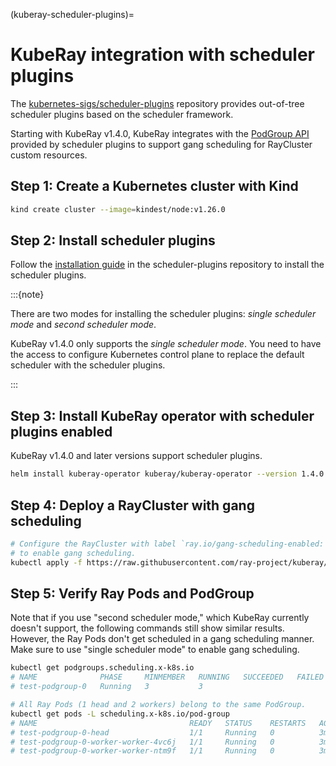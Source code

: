 (kuberay-scheduler-plugins)=
# KubeRay integration with scheduler plugins

The [kubernetes-sigs/scheduler-plugins](https://github.com/kubernetes-sigs/scheduler-plugins) repository provides out-of-tree scheduler plugins based on the scheduler framework.

Starting with KubeRay v1.4.0, KubeRay integrates with the [PodGroup API](https://github.com/kubernetes-sigs/scheduler-plugins/blob/93126eabdf526010bf697d5963d849eab7e8e898/site/content/en/docs/plugins/coscheduling.md) provided by scheduler plugins to support gang scheduling for RayCluster custom resources.

## Step 1: Create a Kubernetes cluster with Kind

```sh
kind create cluster --image=kindest/node:v1.26.0
```

## Step 2: Install scheduler plugins

Follow the [installation guide](https://scheduler-plugins.sigs.k8s.io/docs/user-guide/installation/) in the scheduler-plugins repository to install the scheduler plugins.

:::{note}

There are two modes for installing the scheduler plugins: *single scheduler mode* and *second scheduler mode*.

KubeRay v1.4.0 only supports the *single scheduler mode*.
You need to have the access to configure Kubernetes control plane to replace the default scheduler with the scheduler plugins.

:::

## Step 3: Install KubeRay operator with scheduler plugins enabled

KubeRay v1.4.0 and later versions support scheduler plugins.

```sh
helm install kuberay-operator kuberay/kuberay-operator --version 1.4.0 --set batchScheduler.name=scheduler-plugins
```

## Step 4: Deploy a RayCluster with gang scheduling

```sh
# Configure the RayCluster with label `ray.io/gang-scheduling-enabled: "true"`
# to enable gang scheduling.
kubectl apply -f https://raw.githubusercontent.com/ray-project/kuberay/release-1.4/ray-operator/config/samples/ray-cluster.scheduler-plugins.yaml
```

## Step 5: Verify Ray Pods and PodGroup

Note that if you use "second scheduler mode," which KubeRay currently doesn't support, the following commands still show similar results.
However, the Ray Pods don't get scheduled in a gang scheduling manner.
Make sure to use "single scheduler mode" to enable gang scheduling.

```sh
kubectl get podgroups.scheduling.x-k8s.io
# NAME              PHASE     MINMEMBER   RUNNING   SUCCEEDED   FAILED   AGE
# test-podgroup-0   Running   3           3                              2m25s

# All Ray Pods (1 head and 2 workers) belong to the same PodGroup.
kubectl get pods -L scheduling.x-k8s.io/pod-group
# NAME                                  READY   STATUS    RESTARTS   AGE     POD-GROUP
# test-podgroup-0-head                  1/1     Running   0          3m30s   test-podgroup-0
# test-podgroup-0-worker-worker-4vc6j   1/1     Running   0          3m30s   test-podgroup-0
# test-podgroup-0-worker-worker-ntm9f   1/1     Running   0          3m30s   test-podgroup-0
```